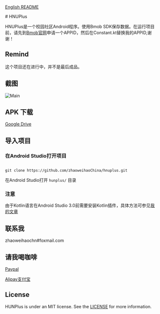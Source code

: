 [English README](./README_en.md)

﻿# HNUPlus

HNUPlus是一个校园社区Android程序。使用Bmob SDK保存数据。在运行项目前，请先到[Bmob官网](https://wwww.bmob.cn)申请一个APPID，然后在Constant.kt替换我的APPID,谢谢！

## Remind
这个项目还在进行中，并不是最后成品。
## 截图

![Main](./art/Main.png)


## APK 下载

[Google Drive](https://drive.google.com/open?id=1A-q6zA-BxGhtYS5wVwmLrygzjlLzsWr6)

## 导入项目

### 在Android Studio打开项目

```

git clone https://github.com/zhaoweihaoChina/hnuplus.git

```


在Android Studio打开 `hunplus/` 目录

### 注意

由于Kotlin语言在Android Studio 3.0前需要安装Kotlin插件，具体方法可参见[我的文章](http://zhaoweihao.me/2017/08/13/%E7%94%A8Kotlin%E5%BC%80%E5%8F%91%EF%BC%8CAndroid%20Studio%E9%85%8D%E7%BD%AEKotlin%E7%AF%87/)

## 联系我

zhaoweihaochn#foxmail.com

## 请我喝咖啡
[Paypal](https://www.paypal.me/zhaoweihao)

[Alipay支付宝](http://op4e089f0.bkt.clouddn.com/1512475882201.jpg)

## License

HUNPlus is under an MIT license. See the [LICENSE](LICENSE) for more information.

